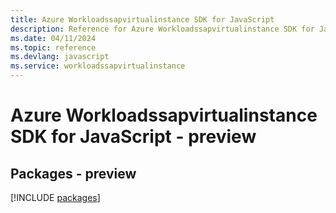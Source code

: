 ```yaml
---
title: Azure Workloadssapvirtualinstance SDK for JavaScript
description: Reference for Azure Workloadssapvirtualinstance SDK for JavaScript
ms.date: 04/11/2024
ms.topic: reference
ms.devlang: javascript
ms.service: workloadssapvirtualinstance
---
```

# Azure Workloadssapvirtualinstance SDK for JavaScript - preview
## Packages - preview
[!INCLUDE [packages](workloadssapvirtualinstance-index.md)]